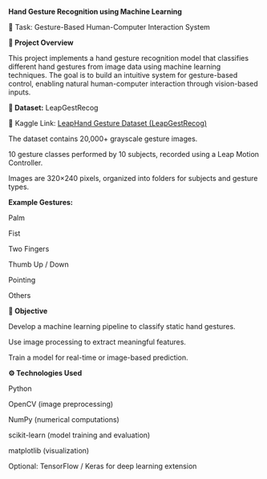 **Hand Gesture Recognition using Machine Learning**

🚀 Task: Gesture-Based Human-Computer Interaction System

**📌 Project Overview**

This project implements a hand gesture recognition model that classifies different hand gestures from image data using machine learning techniques. The goal is to build an intuitive system for gesture-based control, enabling natural human-computer interaction through vision-based inputs.

**📂 Dataset:** LeapGestRecog

🔗 Kaggle Link: [LeapHand Gesture Dataset (LeapGestRecog)](https://www.kaggle.com/datasets/gti-upm/leapgestrecog)

The dataset contains 20,000+ grayscale gesture images.

10 gesture classes performed by 10 subjects, recorded using a Leap Motion Controller.

Images are 320×240 pixels, organized into folders for subjects and gesture types.

**Example Gestures:**

Palm

Fist

Two Fingers

Thumb Up / Down

Pointing

Others

**🎯 Objective**

Develop a machine learning pipeline to classify static hand gestures.

Use image processing to extract meaningful features.

Train a model for real-time or image-based prediction.

**⚙️ Technologies Used**

Python

OpenCV (image preprocessing)

NumPy (numerical computations)

scikit-learn (model training and evaluation)

matplotlib (visualization)

Optional: TensorFlow / Keras for deep learning extension
